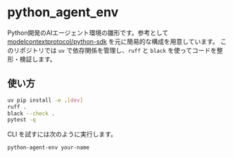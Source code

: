 # python_agent_env

Python開発のAIエージェント環境の雛形です。参考として [modelcontextprotocol/python-sdk](https://github.com/modelcontextprotocol/python-sdk) を元に簡易的な構成を用意しています。
このリポジトリでは `uv` で依存関係を管理し、`ruff` と `black` を使ってコードを整形・検証します。

## 使い方

```bash
uv pip install -e .[dev]
ruff .
black --check .
pytest -q
```

CLI を試すには次のように実行します。

```bash
python-agent-env your-name
```
